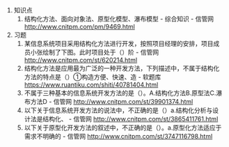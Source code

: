 1. 知识点
    1. 结构化方法、面向对象法、原型化模型、瀑布模型 - 综合知识 - 信管网 http://www.cnitpm.com/pm/9469.html
2. 习题
    1. 某信息系统项目采用结构化方法进行开发，按照项目经理的安排，项目成员小张绘制了下图。此时项目处于（）阶 - 信管网 http://www.cnitpm.com/st/620214.html
    2. 结构化方法是应用最为广泛的一种开发方法，下列描述中，不属于结构化方法的特点是（）①构造方便、快速、造 - 软题库 https://www.ruantiku.com/shiti/40781404.html
    3. 不属于三种基本的信息系统开发方法的是（）。A.结构化方法B.原型法C.瀑布方法D - 信管网 http://www.cnitpm.com/st/39901374.html
    4. 以下关于信息系统开发方法的说法中，不正确的是（）a.结构化分析与设计法是结构化、 - 信管网 http://www.cnitpm.com/st/3865411761.html
    5. 以下关于原型化开发方法的叙述中，不正确的是（）。a.原型化方法适应于需求不明确的 - 信管网 http://www.cnitpm.com/st/3747116798.html